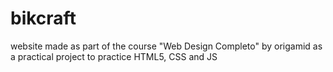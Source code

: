 # bikcraft
website made as part of the course "Web Design Completo" by origamid as a practical project to practice HTML5, CSS and JS

